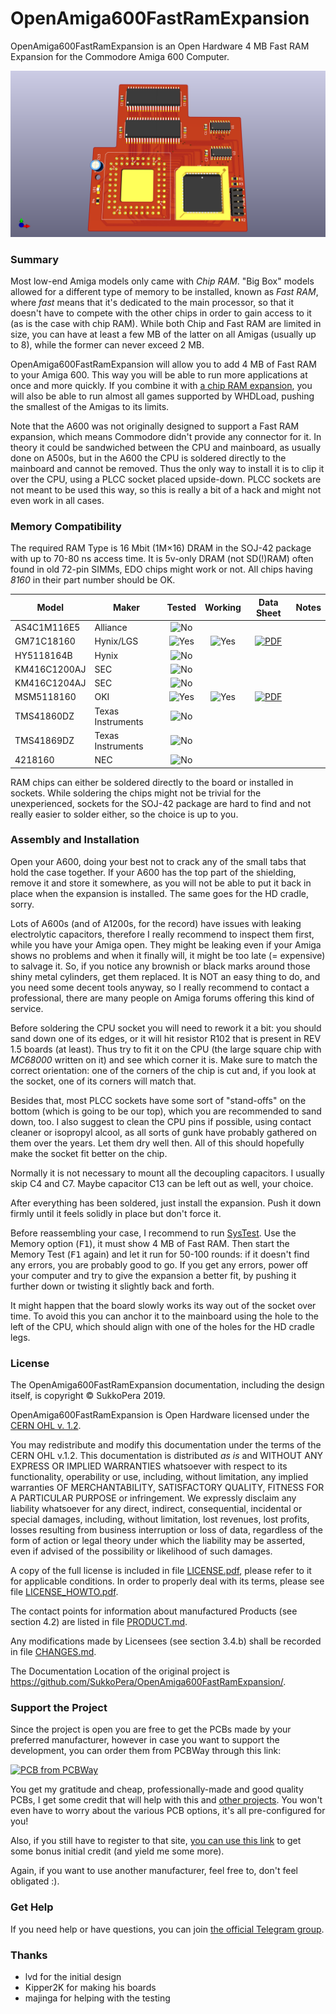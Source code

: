 # OpenAmiga600FastRamExpansion
OpenAmiga600FastRamExpansion is an Open Hardware 4 MB Fast RAM Expansion for the Commodore Amiga 600 Computer.

![Board](https://raw.githubusercontent.com/SukkoPera/OpenAmiga600FastRamExpansion/master/doc/render-top.png)

### Summary
Most low-end Amiga models only came with *Chip RAM*. "Big Box" models allowed for a different type of memory to be installed, known as *Fast RAM*, where *fast* means that it's dedicated to the main processor, so that it doesn't have to compete with the other chips in order to gain access to it (as is the case with chip RAM). While both Chip and Fast RAM are limited in size, you can have at least a few MB of the latter on all Amigas (usually up to 8), while the former can never exceed 2 MB.

OpenAmiga600FastRamExpansion will allow you to add 4 MB of Fast RAM to your Amiga 600. This way you will be able to run more applications at once and more quickly. If you combine it with [a chip RAM expansion](https://github.com/SukkoPera/OpenAmiga600RamExpansion), you will also be able to run almost all games supported by WHDLoad, pushing the smallest of the Amigas to its limits.

Note that the A600 was not originally designed to support a Fast RAM expansion, which means Commodore didn't provide any connector for it. In theory it could be sandwiched between the CPU and mainboard, as usually done on A500s, but in the A600 the CPU is soldered directly to the mainboard and cannot be removed. Thus the only way to install it is to clip it over the CPU, using a PLCC socket placed upside-down. PLCC sockets are not meant to be used this way, so this is really a bit of a hack and might not even work in all cases.

### Memory Compatibility
The required RAM Type is 16 Mbit (1M×16) DRAM in the SOJ-42 package with up to 70-80 ns access time. It is 5v-only DRAM (not SD(!)RAM) often found in old 72-pin SIMMs, EDO chips might work or not. All chips having *8160* in their part number should be OK.

|Model         |Maker            |Tested             |Working            |Data Sheet                                                                                                                                                                 |Notes                                                                                |
|--------------|-----------------|:-----------------:|:-----------------:|:-------------------------------------------------------------------------------------------------------------------------------------------------------------------------:|-------------------------------------------------------------------------------------|
|AS4C1M116E5   |Alliance         |![No](doc/no.png)  |                   |                                                                                                                                                                           |                                                                                     |
|GM71C18160    |Hynix/LGS        |![Yes](doc/yes.png)|![Yes](doc/yes.png)|[![PDF](doc/doc.png)](https://github.com/lvd2/A600_8mb_2008/blob/master/DRAM_datasheets/GM71C18160.pdf)                                                                    |                                                                                     |
|HY5118164B    |Hynix            |![No](doc/no.png)  |                   |                                                                                                                                                                           |                                                                                     |
|KM416C1200AJ  |SEC              |![No](doc/no.png)  |                   |                                                                                                                                                                           |                                                                                     |
|KM416C1204AJ  |SEC              |![No](doc/no.png)  |                   |                                                                                                                                                                           |                                                                                     |
|MSM5118160    |OKI              |![Yes](doc/yes.png)|![Yes](doc/yes.png)|[![PDF](doc/doc.png)](https://github.com/lvd2/A600_8mb_2008/blob/master/DRAM_datasheets/msm5118160.pdf)                                                                    |                                                                                     |
|TMS41860DZ    |Texas Instruments|![No](doc/no.png)  |                   |                                                                                                                                                                           |                                                                                     |
|TMS41869DZ    |Texas Instruments|![No](doc/no.png)  |                   |                                                                                                                                                                           |                                                                                     |
|4218160       |NEC              |![No](doc/no.png)  |                   |                                                                                                                                                                           |                                                                                     |

RAM chips can either be soldered directly to the board or installed in sockets. While soldering the chips might not be trivial for the unexperienced, sockets for the SOJ-42 package are hard to find and not really easier to solder either, so the choice is up to you.

### Assembly and Installation
Open your A600, doing your best not to crack any of the small tabs that hold the case together. If your A600 has the top part of the shielding, remove it and store it somewhere, as you will not be able to put it back in place when the expansion is installed. The same goes for the HD cradle, sorry.

Lots of A600s (and of A1200s, for the record) have issues with leaking electrolytic capacitors, therefore I really recommend to inspect them first, while you have your Amiga open. They might be leaking even if your Amiga shows no problems and when it finally will, it might be too late (= expensive) to salvage it. So, if you notice any brownish or black marks around those shiny metal cylinders, get them replaced. It is NOT an easy thing to do, and you need some decent tools anyway, so I really recommend to contact a professional, there are many people on Amiga forums offering this kind of service.

Before soldering the CPU socket you will need to rework it a bit: you should sand down one of its edges, or it will hit resistor R102 that is present in REV 1.5 boards (at least). Thus try to fit it on the CPU (the large square chip with *MC68000* written on it) and see which corner it is. Make sure to match the correct orientation: one of the corners of the chip is cut and, if you look at the socket, one of its corners will match that.

Besides that, most PLCC sockets have some sort of "stand-offs" on the bottom (which is going to be our top), which you are recommended to sand down, too. I also suggest to clean the CPU pins if possible, using contact cleaner or isopropyl alcool, as all sorts of gunk have probably gathered on them over the years. Let them dry well then. All of this should hopefully make the socket fit better on the chip. 

Normally it is not necessary to mount all the decoupling capacitors. I usually skip C4 and C7. Maybe capacitor C13 can be left out as well, your choice.

After everything has been soldered, just install the expansion. Push it down firmly until it feels solidly in place but don't force it.

Before reassembling your case, I recommend to run [SysTest](https://github.com/keirf/Amiga-Stuff). Use the Memory option (<kbd>F1</kbd>), it must show 4 MB of Fast RAM. Then start the Memory Test (<kbd>F1</kbd> again) and let it run for 50-100 rounds: if it doesn't find any errors, you are probably good to go. If you get any errors, power off your computer and try to give the expansion a better fit, by pushing it further down or twisting it slightly back and forth.

It might happen that the board slowly works its way out of the socket over time. To avoid this you can anchor it to the mainboard using the hole to the left of the CPU, which should align with one of the holes for the HD cradle legs.

### License
The OpenAmiga600FastRamExpansion documentation, including the design itself, is copyright &copy; SukkoPera 2019.

OpenAmiga600FastRamExpansion is Open Hardware licensed under the [CERN OHL v. 1.2](http://ohwr.org/cernohl).

You may redistribute and modify this documentation under the terms of the CERN OHL v.1.2. This documentation is distributed *as is* and WITHOUT ANY EXPRESS OR IMPLIED WARRANTIES whatsoever with respect to its functionality, operability or use, including, without limitation, any implied warranties OF MERCHANTABILITY, SATISFACTORY QUALITY, FITNESS FOR A PARTICULAR PURPOSE or infringement. We expressly disclaim any liability whatsoever for any direct, indirect, consequential, incidental or special damages, including, without limitation, lost revenues, lost profits, losses resulting from business interruption or loss of data, regardless of the form of action or legal theory under which the liability may be asserted, even if advised of the possibility or likelihood of such damages.

A copy of the full license is included in file [LICENSE.pdf](LICENSE.pdf), please refer to it for applicable conditions. In order to properly deal with its terms, please see file [LICENSE_HOWTO.pdf](LICENSE_HOWTO.pdf).

The contact points for information about manufactured Products (see section 4.2) are listed in file [PRODUCT.md](PRODUCT.md).

Any modifications made by Licensees (see section 3.4.b) shall be recorded in file [CHANGES.md](CHANGES.md).

The Documentation Location of the original project is https://github.com/SukkoPera/OpenAmiga600FastRamExpansion/.

### Support the Project
Since the project is open you are free to get the PCBs made by your preferred manufacturer, however in case you want to support the development, you can order them from PCBWay through this link:

[![PCB from PCBWay](https://www.pcbway.com/project/img/images/frompcbway.png)](https://www.pcbway.com/project/shareproject/OpenAmiga600FastRamExpansion_V1.html)

You get my gratitude and cheap, professionally-made and good quality PCBs, I get some credit that will help with this and [other projects](https://www.pcbway.com/project/member/shareproject/?bmbid=41100). You won't even have to worry about the various PCB options, it's all pre-configured for you!

Also, if you still have to register to that site, [you can use this link](https://www.pcbway.com/setinvite.aspx?inviteid=41100) to get some bonus initial credit (and yield me some more).

Again, if you want to use another manufacturer, feel free to, don't feel obligated :).

### Get Help
If you need help or have questions, you can join [the official Telegram group](https://t.me/joinchat/HUHdWBC9J9JnYIrvTYfZmg).

### Thanks
- lvd for the initial design
- Kipper2K for making his boards
- majinga for helping with the testing
